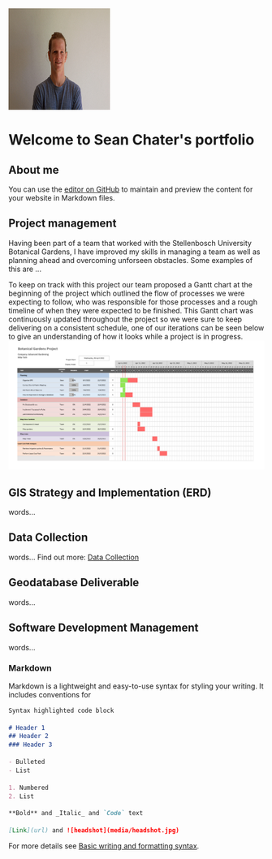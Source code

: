 <!-- %![Image](media/headshot.jpg) -->
<img src="assets/media/headshot.jpg" width="200" height="200"/>

# Welcome to Sean Chater's portfolio

## About me
You can use the [editor on GitHub](https://github.com/seanchater/seanchater.github.io/edit/main/index.md) to maintain and preview the content for your website in Markdown files.

## Project management

Having been part of a team that worked with the Stellenbosch University Botanical
Gardens, I have improved my skills in managing a team as well as planning ahead
and overcoming unforseen obstacles. Some examples of this are ...

To keep on track with this project our team proposed a Gantt chart at the beginning
of the project which outlined the flow of processes we were expecting to follow, who was responsible for
those processes and a rough timeline of when they were expected to be finished. This Gantt chart was
continuously updated throughout the project so we were sure to keep delivering on a consistent schedule, one of our iterations can be seen below to give an understanding of how it looks while a project is in progress.
![gantt](assets/media/gantt.png)

## GIS Strategy and Implementation (ERD)

words...

## Data Collection

words...
Find out more: [Data Collection](assets/pages/data_collect.md)

## Geodatabase Deliverable

words...

## Software Development Management

words...



### Markdown

Markdown is a lightweight and easy-to-use syntax for styling your writing. It includes conventions for

```markdown
Syntax highlighted code block

# Header 1
## Header 2
### Header 3

- Bulleted
- List

1. Numbered
2. List

**Bold** and _Italic_ and `Code` text

[Link](url) and ![headshot](media/headshot.jpg)
```
For more details see [Basic writing and formatting syntax](https://docs.github.com/en/github/writing-on-github/getting-started-with-writing-and-formatting-on-github/basic-writing-and-formatting-syntax).